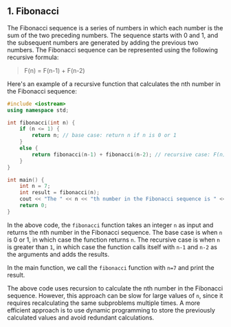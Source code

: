
## 1. Fibonacci
The Fibonacci sequence is a series of numbers in which each number is the sum of the two preceding numbers. The sequence starts with 0 and 1, and the subsequent numbers are generated by adding the previous two numbers. The Fibonacci sequence can be represented using the following recursive formula:

> F(n) = F(n-1) + F(n-2)

Here's an example of a recursive function that calculates the nth number in the Fibonacci sequence:

```cpp
#include <iostream>
using namespace std;

int fibonacci(int n) {
    if (n <= 1) {
        return n; // base case: return n if n is 0 or 1
    }
    else {
        return fibonacci(n-1) + fibonacci(n-2); // recursive case: F(n) = F(n-1) + F(n-2)
    }
}

int main() {
    int n = 7;
    int result = fibonacci(n);
    cout << "The " << n << "th number in the Fibonacci sequence is " << result << endl;
    return 0;
}
```

In the above code, the `fibonacci` function takes an integer `n` as input and returns the nth number in the Fibonacci sequence. The base case is when `n` is 0 or 1, in which case the function returns `n`. The recursive case is when `n` is greater than `1`, in which case the function calls itself with `n-1` and `n-2` as the arguments and adds the results.

In the main function, we call the `fibonacci` function with `n=7` and print the result.

The above code uses recursion to calculate the nth number in the Fibonacci sequence. However, this approach can be slow for large values of `n`, since it requires recalculating the same subproblems multiple times. A more efficient approach is to use dynamic programming to store the previously calculated values and avoid redundant calculations.




















































































